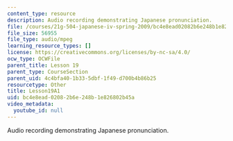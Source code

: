 ```yaml
---
content_type: resource
description: Audio recording demonstrating Japanese pronunciation.
file: /courses/21g-504-japanese-iv-spring-2009/bc4e8ead02082b6e248b1e826802b45a_Lesson19A1.mp3
file_size: 56955
file_type: audio/mpeg
learning_resource_types: []
license: https://creativecommons.org/licenses/by-nc-sa/4.0/
ocw_type: OCWFile
parent_title: Lesson 19
parent_type: CourseSection
parent_uid: 4c4bfa40-1b33-5dbf-1f49-d700b4b86b25
resourcetype: Other
title: Lesson19A1
uid: bc4e8ead-0208-2b6e-248b-1e826802b45a
video_metadata:
  youtube_id: null
---
```

Audio recording demonstrating Japanese pronunciation.